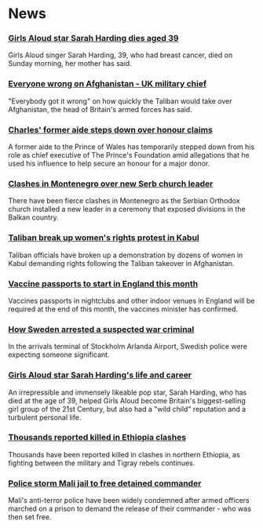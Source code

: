 # News
### [Girls Aloud star Sarah Harding dies aged 39](https://www.bbc.com/news/entertainment-arts-58456170)
Girls Aloud singer Sarah Harding, 39, who had breast cancer, died on Sunday morning, her mother has said.
### [Everyone wrong on Afghanistan - UK military chief](https://www.bbc.com/news/uk-58453258)
"Everybody got it wrong" on how quickly the Taliban would take over Afghanistan, the head of Britain's armed forces has said.
### [Charles' former aide steps down over honour claims](https://www.bbc.com/news/uk-58451647)
A former aide to the Prince of Wales has temporarily stepped down from his role as chief executive of The Prince's Foundation amid allegations that he used his influence to help secure an honour for a major donor.
### [Clashes in Montenegro over new Serb church leader](https://www.bbc.com/news/world-europe-58451372)
There have been fierce clashes in Montenegro as the Serbian Orthodox church installed a new leader in a ceremony that exposed divisions in the Balkan country.
### [Taliban break up women's rights protest in Kabul](https://www.bbc.com/news/world-asia-58450230)
Taliban officials have broken up a demonstration by dozens of women in Kabul demanding rights following the Taliban takeover in Afghanistan. 
### [Vaccine passports to start in England this month](https://www.bbc.com/news/uk-58452953)
Vaccines passports in nightclubs and other indoor venues in England will be required at the end of this month, the vaccines minister has confirmed.
### [How Sweden arrested a suspected war criminal](https://www.bbc.com/news/world-europe-58421630)
In the arrivals terminal of Stockholm Arlanda Airport, Swedish police were expecting someone significant. 
### [Girls Aloud star Sarah Harding's life and career](https://www.bbc.com/news/entertainment-arts-54703955)
An irrepressible and immensely likeable pop star, Sarah Harding, who has died at the age of 39, helped Girls Aloud become Britain's biggest-selling girl group of the 21st Century, but also had a "wild child" reputation and a turbulent personal life.
### [Thousands reported killed in Ethiopia clashes](https://www.bbc.com/news/world-africa-58450223)
Thousands have been reported killed in clashes in northern Ethiopia, as fighting between the military and Tigray rebels continues. 
### [Police storm Mali jail to free detained commander](https://www.bbc.com/news/world-africa-58453771)
Mali's anti-terror police have been widely condemned after armed officers marched on a prison to demand the release of their commander - who was then set free.
